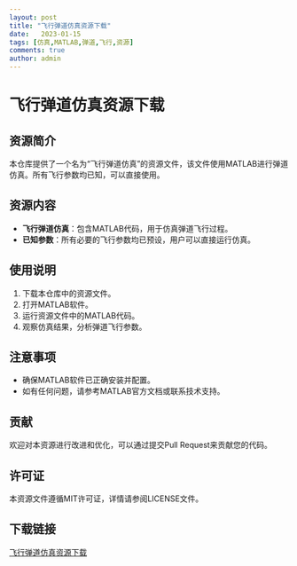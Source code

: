 ```yaml
---
layout: post
title: "飞行弹道仿真资源下载"
date:   2023-01-15
tags: [仿真,MATLAB,弹道,飞行,资源]
comments: true
author: admin
---
```

# 飞行弹道仿真资源下载

## 资源简介

本仓库提供了一个名为“飞行弹道仿真”的资源文件，该文件使用MATLAB进行弹道仿真。所有飞行参数均已知，可以直接使用。

## 资源内容

- **飞行弹道仿真**：包含MATLAB代码，用于仿真弹道飞行过程。
- **已知参数**：所有必要的飞行参数均已预设，用户可以直接运行仿真。

## 使用说明

1. 下载本仓库中的资源文件。
2. 打开MATLAB软件。
3. 运行资源文件中的MATLAB代码。
4. 观察仿真结果，分析弹道飞行参数。

## 注意事项

- 确保MATLAB软件已正确安装并配置。
- 如有任何问题，请参考MATLAB官方文档或联系技术支持。

## 贡献

欢迎对本资源进行改进和优化，可以通过提交Pull Request来贡献您的代码。

## 许可证

本资源文件遵循MIT许可证，详情请参阅LICENSE文件。

## 下载链接

[飞行弹道仿真资源下载](https://pan.quark.cn/s/265faa6d6bb0)
